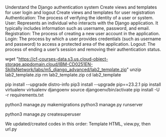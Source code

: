 Understand the Django authentication system
Create views and templates for user login and logout
Create views and templates for user registration
Authentication: The process of verifying the identity of a user or system.
User: Represents an individual who interacts with the Django application. It typically includes information such as username, password, and email.
Registration: The process of creating a new user account in the application.
Login: The process by which a user provides credentials (such as username and password) to access a protected area of the application.
Logout: The process of ending a user’s session and removing their authentication status.

wget "https://cf-courses-data.s3.us.cloud-object-storage.appdomain.cloud/IBM-CD0251EN-SkillsNetwork/labs/m5_django_advanced/lab2_template.zip"
unzip lab2_template.zip
rm lab2_template.zip
cd lab2_template

pip install --upgrade distro-info
pip3 install --upgrade pip==23.2.1
pip install virtualenv
virtualenv djangoenv
source djangoenv/bin/activate
pip install -U -r requirements.txt

python3 manage.py makemigrations
python3 manage.py runserver

python3 manage.py createsuperuser

We updated/created codes in this order: Template HTML, view.py, then url.py
